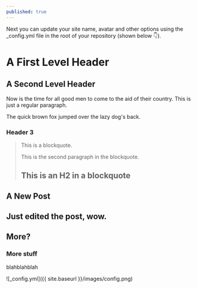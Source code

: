 ```yaml
---
published: true
---
```


Next you can update your site name, avatar and other options using the _config.yml file in the root of your repository (shown below :point_down:).

A First Level Header
====================

A Second Level Header
---------------------

Now is the time for all good men to come to
the aid of their country. This is just a
regular paragraph.

The quick brown fox jumped over the lazy
dog's back.

### Header 3

> This is a blockquote.
> 
> This is the second paragraph in the blockquote.
>
> ## This is an H2 in a blockquote

## A New Post


## Just edited the post, wow.  
## More?
### More stuff

blahblahblah

![_config.yml]({{ site.baseurl }}/images/config.png)
